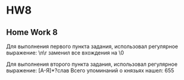 # HW8
## Home Work 8

Для выполнения первого пункта задания, использовал регулярное выражение: \n\r заменил все вхождения на \0

Для выполнения второго пункта задания, использовал регулярное выражение: [А-Я]\*?слав Всего упоминаний о князьях нашел: 655
